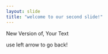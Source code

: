 ```yaml
---
layout: slide
title: "welcome to our second slide!"
---
```

New Version of, Your Text

use left arrow to go back!
